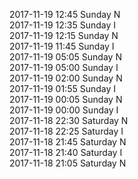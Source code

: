 2017-11-19 12:45 Sunday  N  
2017-11-19 12:35 Sunday  I  
2017-11-19 12:15 Sunday  N  
2017-11-19 11:45 Sunday  I  
2017-11-19 05:05 Sunday  N  
2017-11-19 05:00 Sunday  I  
2017-11-19 02:00 Sunday  N  
2017-11-19 01:55 Sunday  I  
2017-11-19 00:05 Sunday  N  
2017-11-19 00:00 Sunday  I  
2017-11-18 22:30 Saturday  N  
2017-11-18 22:25 Saturday  I  
2017-11-18 21:45 Saturday  N  
2017-11-18 21:40 Saturday  I  
2017-11-18 21:05 Saturday  N  
